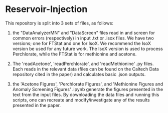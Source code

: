 # Reservoir-Injection

This repository is split into 3 sets of files, as follows:

1) the "DataAnalyzerMN" and "DataScreen" files read in and screen for common errors (respectively) in input .txt or .isox files. We have two versions; one for FTStat and one for IsoX. We recommend the IsoX version be used for any future work. The IsoX version is used to process Perchlorate, while the FTStat is for methionine and acetone. 

2) The 'readAcetone', 'readPerchlorate', and 'readMethionine' .py files. Each reads in the relevant data (files can be found on the Caltech Data repository cited in the paper) and calculates basic .json outputs. 

3) the 'Acetone Figures', 'Perchlorate Figures', and 'Methionine Figures and Anomaly Screening Figures' .ipynb generate the figures presented in the text from the input files. By downloading the data files and running this scripts, one can recreate and modify/investigate any of the results presented in the paper. 
